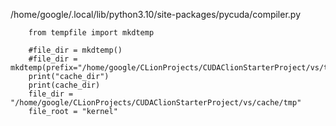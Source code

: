 /home/google/.local/lib/python3.10/site-packages/pycuda/compiler.py

```
    from tempfile import mkdtemp

    #file_dir = mkdtemp()
    #file_dir = mkdtemp(prefix="/home/google/CLionProjects/CUDAClionStarterProject/vs/tmp")
    print("cache_dir")
    print(cache_dir)
    file_dir = "/home/google/CLionProjects/CUDAClionStarterProject/vs/cache/tmp"
    file_root = "kernel"
```
